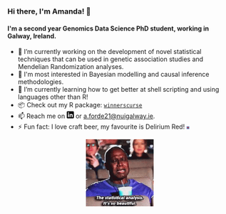 ### Hi there, I'm Amanda! 👋

<!--
**amandaforde/amandaforde** is a ✨ _special_ ✨ repository because its `README.md` (this file) appears on your GitHub profile.

Here are some ideas to get you started:

- 🔭 I’m currently working on ...
- 🌱 I’m currently learning ...
- 👯 I’m looking to collaborate on ...
- 🤔 I’m looking for help with ...
- 💬 Ask me about ...
- 📫 How to reach me: ...
- 😄 Pronouns: ...
- ⚡ Fun fact: ...
-->

#### I'm a second year Genomics Data Science PhD student, working in Galway, Ireland.  

- 🔭 I’m currently working on the development of novel statistical techniques that can be used in genetic association studies and Mendelian Randomization analyses. 
- 📖 I'm most interested in Bayesian modelling and causal inference methodologies. 
- 🌱 I’m currently learning how to get better at shell scripting and using languages other than R! 
- :package: Check out my R package: [`winnerscurse`](https://amandaforde.github.io/winnerscurse/)
- 📫 Reach me on [![LinkedIn][1.2]][1] or a.forde21@nuigalway.ie. 
- ⚡ Fun fact: I love craft beer, my favourite is Delirium Red! <img src="https://raw.githubusercontent.com/amandaforde/amandaforde/master/delirium.png" width="1.25%">

<p align="center">
  <img src="https://raw.githubusercontent.com/amandaforde/amandaforde/master/andre-braugher-statistics-is-so-beautiful.gif" width="30%">
</p>


<!-- Icons -->

[1.2]: https://raw.githubusercontent.com/amandaforde/amandaforde/master/linkedin-3-16.png (LinkedIn icon without padding)

<!-- Links to your social media accounts -->

[1]: https://www.linkedin.com/in/amanda-forde-06b913111/
